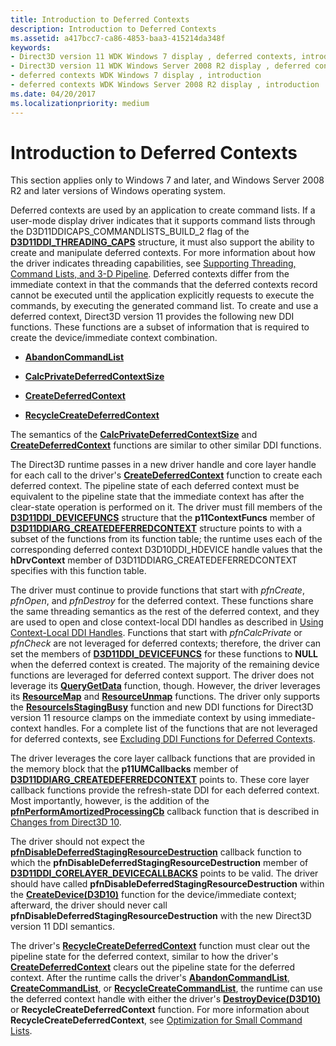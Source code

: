 ```yaml
---
title: Introduction to Deferred Contexts
description: Introduction to Deferred Contexts
ms.assetid: a417bcc7-ca86-4853-baa3-415214da348f
keywords:
- Direct3D version 11 WDK Windows 7 display , deferred contexts, introduction
- Direct3D version 11 WDK Windows Server 2008 R2 display , deferred contexts, introduction
- deferred contexts WDK Windows 7 display , introduction
- deferred contexts WDK Windows Server 2008 R2 display , introduction
ms.date: 04/20/2017
ms.localizationpriority: medium
---
```


# Introduction to Deferred Contexts


This section applies only to Windows 7 and later, and Windows Server 2008 R2 and later versions of Windows operating system.

Deferred contexts are used by an application to create command lists. If a user-mode display driver indicates that it supports command lists through the D3D11DDICAPS\_COMMANDLISTS\_BUILD\_2 flag of the [**D3D11DDI\_THREADING\_CAPS**](https://msdn.microsoft.com/library/windows/hardware/ff542163) structure, it must also support the ability to create and manipulate deferred contexts. For more information about how the driver indicates threading capabilities, see [Supporting Threading, Command Lists, and 3-D Pipeline](supporting-threading--command-lists--and-3-d-pipeline.md). Deferred contexts differ from the immediate context in that the commands that the deferred contexts record cannot be executed until the application explicitly requests to execute the commands, by executing the generated command list. To create and use a deferred context, Direct3D version 11 provides the following new DDI functions. These functions are a subset of information that is required to create the device/immediate context combination.

-   [**AbandonCommandList**](https://msdn.microsoft.com/library/windows/hardware/ff538199)

-   [**CalcPrivateDeferredContextSize**](https://msdn.microsoft.com/library/windows/hardware/ff538280)

-   [**CreateDeferredContext**](https://msdn.microsoft.com/library/windows/hardware/ff540622)

-   [**RecycleCreateDeferredContext**](https://msdn.microsoft.com/library/windows/hardware/ff569239)

The semantics of the [**CalcPrivateDeferredContextSize**](https://msdn.microsoft.com/library/windows/hardware/ff538280) and [**CreateDeferredContext**](https://msdn.microsoft.com/library/windows/hardware/ff540622) functions are similar to other similar DDI functions.

The Direct3D runtime passes in a new driver handle and core layer handle for each call to the driver's [**CreateDeferredContext**](https://msdn.microsoft.com/library/windows/hardware/ff540622) function to create each deferred context. The pipeline state of each deferred context must be equivalent to the pipeline state that the immediate context has after the clear-state operation is performed on it. The driver must fill members of the [**D3D11DDI\_DEVICEFUNCS**](https://msdn.microsoft.com/library/windows/hardware/ff542141) structure that the **p11ContextFuncs** member of [**D3D11DDIARG\_CREATEDEFERREDCONTEXT**](https://msdn.microsoft.com/library/windows/hardware/ff542044) structure points to with a subset of the functions from its function table; the runtime uses each of the corresponding deferred context D3D10DDI\_HDEVICE handle values that the **hDrvContext** member of D3D11DDIARG\_CREATEDEFERREDCONTEXT specifies with this function table.

The driver must continue to provide functions that start with *pfnCreate*, *pfnOpen*, and *pfnDestroy* for the deferred context. These functions share the same threading semantics as the rest of the deferred context, and they are used to open and close context-local DDI handles as described in [Using Context-Local DDI Handles](using-context-local-ddi-handles.md). Functions that start with *pfnCalcPrivate* or *pfnCheck* are not leveraged for deferred contexts; therefore, the driver can set the members of [**D3D11DDI\_DEVICEFUNCS**](https://msdn.microsoft.com/library/windows/hardware/ff542141) for these functions to **NULL** when the deferred context is created. The majority of the remaining device functions are leveraged for deferred context support. The driver does not leverage its [**QueryGetData**](https://msdn.microsoft.com/library/windows/hardware/ff569218) function, though. However, the driver leverages its [**ResourceMap**](https://msdn.microsoft.com/library/windows/hardware/ff569492) and [**ResourceUnmap**](https://msdn.microsoft.com/library/windows/hardware/ff569495) functions. The driver only supports the [**ResourceIsStagingBusy**](https://msdn.microsoft.com/library/windows/hardware/ff569491) function and new DDI functions for Direct3D version 11 resource clamps on the immediate context by using immediate-context handles. For a complete list of the functions that are not leveraged for deferred contexts, see [Excluding DDI Functions for Deferred Contexts](excluding-ddi-functions-for-deferred-contexts.md).

The driver leverages the core layer callback functions that are provided in the memory block that the **p11UMCallbacks** member of [**D3D11DDIARG\_CREATEDEFERREDCONTEXT**](https://msdn.microsoft.com/library/windows/hardware/ff542044) points to. These core layer callback functions provide the refresh-state DDI for each deferred context. Most importantly, however, is the addition of the [**pfnPerformAmortizedProcessingCb**](https://msdn.microsoft.com/library/windows/hardware/ff568915) callback function that is described in [Changes from Direct3D 10](changes-from-direct3d-10.md).

The driver should not expect the [**pfnDisableDeferredStagingResourceDestruction**](https://msdn.microsoft.com/library/windows/hardware/ff568906) callback function to which the **pfnDisableDeferredStagingResourceDestruction** member of [**D3D11DDI\_CORELAYER\_DEVICECALLBACKS**](https://msdn.microsoft.com/library/windows/hardware/ff542137) points to be valid. The driver should have called **pfnDisableDeferredStagingResourceDestruction** within the [**CreateDevice(D3D10)**](https://msdn.microsoft.com/library/windows/hardware/ff540635) function for the device/immediate context; afterward, the driver should never call **pfnDisableDeferredStagingResourceDestruction** with the new Direct3D version 11 DDI semantics.

The driver's [**RecycleCreateDeferredContext**](https://msdn.microsoft.com/library/windows/hardware/ff569239) function must clear out the pipeline state for the deferred context, similar to how the driver's [**CreateDeferredContext**](https://msdn.microsoft.com/library/windows/hardware/ff540622) clears out the pipeline state for the deferred context. After the runtime calls the driver's [**AbandonCommandList**](https://msdn.microsoft.com/library/windows/hardware/ff538199), [**CreateCommandList**](https://msdn.microsoft.com/library/windows/hardware/ff540602), or [**RecycleCreateCommandList**](https://msdn.microsoft.com/library/windows/hardware/ff569238), the runtime can use the deferred context handle with either the driver's [**DestroyDevice(D3D10)**](https://msdn.microsoft.com/library/windows/hardware/ff552768) or **RecycleCreateDeferredContext** function. For more information about **RecycleCreateDeferredContext**, see [Optimization for Small Command Lists](supporting-command-lists.md).

 

 





